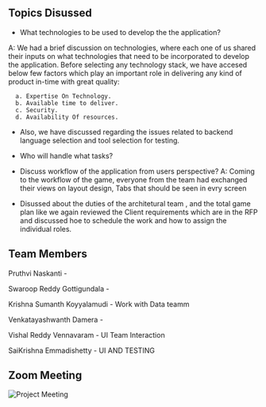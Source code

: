 ## Topics Disussed

*  What technologies to be used to develop the the application?

A: We had a brief discussion on technologies, where each one of us shared their inputs on what technologies that need to be incorporated to develop the application. Before selecting any technology stack, we have accesed below few factors which play an important role in delivering any kind of product in-time with great quality:

      a. Expertise On Technology.
      b. Available time to deliver.
      c. Security.
      d. Availability Of resources.
          
* Also, we have discussed regarding the issues related to backend language selection and tool selection for testing.   

* Who will handle what tasks?   


*  Discuss workflow of the application from users perspective?
A: Coming to the workflow of the game, everyone from the team had exchanged their views on layout design, Tabs that should be seen in evry screen

* Disussed about the duties of the architetural team , and the total game plan like we again reviewed the Client requirements which are in the RFP and discussed hoe to schedule   the work and how to assign the individual roles.

## Team Members
   Pruthvi Naskanti - 
   
   Swaroop Reddy Gottigundala - 
   
   Krishna Sumanth Koyyalamudi - Work with Data teamm
   
   Venkatayashwanth Damera - 
   
   Vishal Reddy Vennavaram - UI Team Interaction
   
   SaiKrishna Emmadishetty - UI AND TESTING 



## Zoom Meeting 

![Project Meeting](https://github.com/KHARIKA17/NWMSU_Gaming-App/blob/master/DesignArchitecture/Team%20Meeting-1.png?raw=true)


